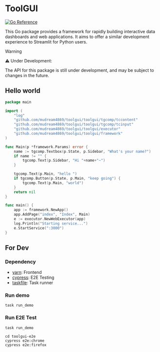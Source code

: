 # ToolGUI

[![Go Reference](https://pkg.go.dev/badge/github.com/mudream4869/toolgui.svg)](https://pkg.go.dev/github.com/mudream4869/toolgui)

This Go package provides a framework for rapidly building interactive data
dashboards and web applications. It aims to offer a similar development
experience to Streamlit for Python users.

> [!WARNING]
> ⚠️ Under Development:
> 
> The API for this package is still under development,
> and may be subject to changes in the future.

## Hello world

```go
package main

import (
	"log"
	"github.com/mudream4869/toolgui/toolgui/tgcomp/tccontent"
	"github.com/mudream4869/toolgui/toolgui/tgcomp/tcinput"
	"github.com/mudream4869/toolgui/toolgui/executor"
	"github.com/mudream4869/toolgui/toolgui/framework"
)

func Main(p *framework.Params) error {
	name := tgcomp.Textbox(p.State, p.Sidebar, "What's your name?")
	if name != "" {
		tgcomp.Text(p.Sidebar, "Hi "+name+"~")
	}

	tgcomp.Text(p.Main, "hello ")
	if tgcomp.Button(p.State, p.Main, "keep going") {
		tgcomp.Text(p.Main, "world")
	}
	return nil
}

func main() {
	app := framework.NewApp()
	app.AddPage("index", "Index", Main)
	e := executor.NewWebExecutor(app)
	log.Println("Starting service...")
	e.StartService(":3000")
}
```

## For Dev

### Dependency

* [yarn](https://yarnpkg.com/): Frontend
* [cypress](https://www.cypress.io/): E2E Testing
* [taskfile](https://taskfile.dev/): Task runner

### Run demo

```shell
task run_demo
```

### Run E2E Test

```shell
task run_demo
```

```shell
cd toolgui-e2e
cypress e2e:chrome
cypress e2e:firefox
```
